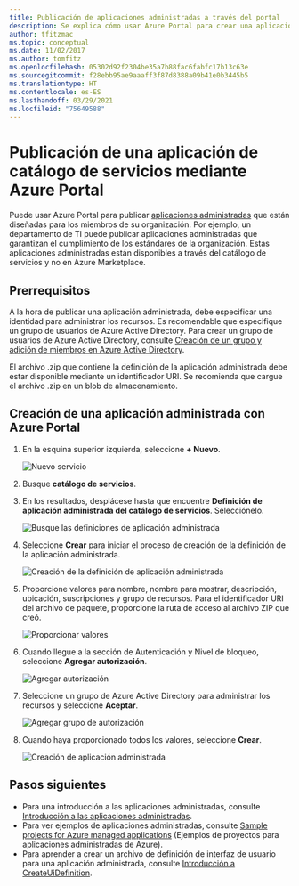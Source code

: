 ```yaml
---
title: Publicación de aplicaciones administradas a través del portal
description: Se explica cómo usar Azure Portal para crear una aplicación administrada de Azure diseñada para los miembros de su organización.
author: tfitzmac
ms.topic: conceptual
ms.date: 11/02/2017
ms.author: tomfitz
ms.openlocfilehash: 05302d92f2304be35a7b88fac6fabfc17b13c63e
ms.sourcegitcommit: f28ebb95ae9aaaff3f87d8388a09b41e0b3445b5
ms.translationtype: HT
ms.contentlocale: es-ES
ms.lasthandoff: 03/29/2021
ms.locfileid: "75649588"
---
```

# <a name="publish-a-service-catalog-application-through-azure-portal"></a>Publicación de una aplicación de catálogo de servicios mediante Azure Portal

Puede usar Azure Portal para publicar [aplicaciones administradas](overview.md) que están diseñadas para los miembros de su organización. Por ejemplo, un departamento de TI puede publicar aplicaciones administradas que garantizan el cumplimiento de los estándares de la organización. Estas aplicaciones administradas están disponibles a través del catálogo de servicios y no en Azure Marketplace.

## <a name="prerequisites"></a>Prerrequisitos

A la hora de publicar una aplicación administrada, debe especificar una identidad para administrar los recursos. Es recomendable que especifique un grupo de usuarios de Azure Active Directory. Para crear un grupo de usuarios de Azure Active Directory, consulte [Creación de un grupo y adición de miembros en Azure Active Directory](../../active-directory/fundamentals/active-directory-groups-create-azure-portal.md). 

El archivo .zip que contiene la definición de la aplicación administrada debe estar disponible mediante un identificador URI. Se recomienda que cargue el archivo .zip en un blob de almacenamiento. 

## <a name="create-managed-application-with-portal"></a>Creación de una aplicación administrada con Azure Portal

1. En la esquina superior izquierda, seleccione **+ Nuevo**.

   ![Nuevo servicio](./media/publish-portal/new.png)

1. Busque **catálogo de servicios**.

1. En los resultados, desplácese hasta que encuentre **Definición de aplicación administrada del catálogo de servicios**. Selecciónelo.

   ![Busque las definiciones de aplicación administrada](./media/publish-portal/select-managed-apps-definition.png)

1. Seleccione **Crear** para iniciar el proceso de creación de la definición de la aplicación administrada.

   ![Creación de la definición de aplicación administrada](./media/publish-portal/create-definition.png)

1. Proporcione valores para nombre, nombre para mostrar, descripción, ubicación, suscripciones y grupo de recursos. Para el identificador URI del archivo de paquete, proporcione la ruta de acceso al archivo ZIP que creó.

   ![Proporcionar valores](./media/publish-portal/fill-application-values.png)

1. Cuando llegue a la sección de Autenticación y Nivel de bloqueo, seleccione **Agregar autorización**.

   ![Agregar autorización](./media/publish-portal/add-authorization.png)

1. Seleccione un grupo de Azure Active Directory para administrar los recursos y seleccione **Aceptar**.

   ![Agregar grupo de autorización](./media/publish-portal/add-auth-group.png)

1. Cuando haya proporcionado todos los valores, seleccione **Crear**.

   ![Creación de aplicación administrada](./media/publish-portal/create-app.png)

## <a name="next-steps"></a>Pasos siguientes

* Para una introducción a las aplicaciones administradas, consulte [Introducción a las aplicaciones administradas](overview.md).
* Para ver ejemplos de aplicaciones administradas, consulte [Sample projects for Azure managed applications](sample-projects.md) (Ejemplos de proyectos para aplicaciones administradas de Azure).
* Para aprender a crear un archivo de definición de interfaz de usuario para una aplicación administrada, consulte [Introducción a CreateUiDefinition](create-uidefinition-overview.md).